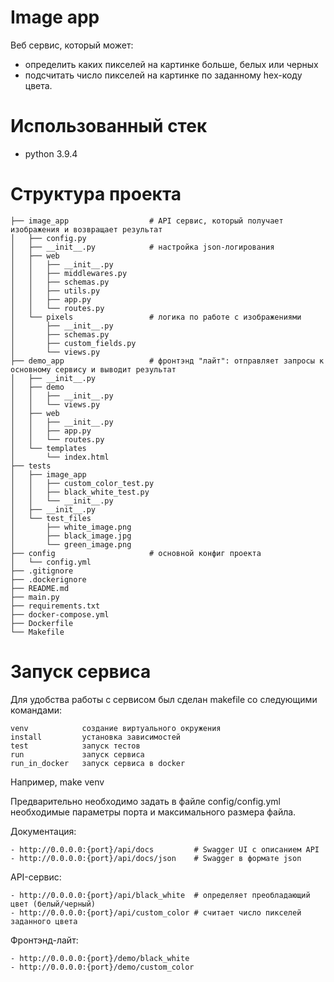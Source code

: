 # Image app
Веб сервис, который может:
- определить каких пикселей на картинке больше, белых или черных
- подсчитать число пикселей на картинке по заданному hex-коду цвета.

# Использованный стек
- python 3.9.4

# Структура проекта
```
├── image_app                  # API сервис, который получает изображения и возвращает результат
│   ├── config.py
│   ├── __init__.py            # настройка json-логирования
│   ├── web                    
│   │   ├── __init__.py
│   │   ├── middlewares.py
│   │   ├── schemas.py
│   │   ├── utils.py
│   │   ├── app.py
│   │   └── routes.py
│   └── pixels                 # логика по работе с изображениями
│       ├── __init__.py
│       ├── schemas.py
│       ├── custom_fields.py
│       └── views.py
├── demo_app                   # фронтэнд "лайт": отправляет запросы к основному сервису и выводит результат
│   ├── __init__.py
│   ├── demo
│   │   ├── __init__.py
│   │   └── views.py
│   ├── web
│   │   ├── __init__.py
│   │   ├── app.py
│   │   └── routes.py
│   └── templates
│       └── index.html
├── tests
│   ├── image_app
│   │   ├── custom_color_test.py
│   │   ├── black_white_test.py
│   │   └── __init__.py
│   ├── __init__.py
│   └── test_files
│       ├── white_image.png
│       ├── black_image.jpg
│       └── green_image.png
├── config                     # основной конфиг проекта
│   └── config.yml
├── .gitignore
├── .dockerignore
├── README.md
├── main.py 
├── requirements.txt
├── docker-compose.yml
├── Dockerfile
└── Makefile
```

# Запуск сервиса
Для удобства работы с сервисом был сделан makefile со следующими командами:
```
venv            создание виртуального окружения
install         установка зависимостей
test            запуск тестов
run             запуск сервиса
run_in_docker   запуск сервиса в docker
```
Например, make venv

Предварительно необходимо задать в файле config/config.yml необходимые параметры порта и максимального размера файла.

Документация:
```
- http://0.0.0.0:{port}/api/docs         # Swagger UI с описанием API
- http://0.0.0.0:{port}/api/docs/json    # Swagger в формате json
```
API-сервис:
```
- http://0.0.0.0:{port}/api/black_white  # определяет преобладающий цвет (белый/черный)
- http://0.0.0.0:{port}/api/custom_color # считает число пикселей заданного цвета
```
Фронтэнд-лайт:
```
- http://0.0.0.0:{port}/demo/black_white 
- http://0.0.0.0:{port}/demo/custom_color
```